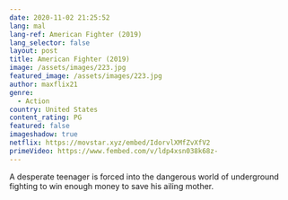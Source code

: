 ```yaml
---
date: 2020-11-02 21:25:52
lang: mal
lang-ref: American Fighter (2019)
lang_selector: false
layout: post
title: American Fighter (2019)
image: /assets/images/223.jpg
featured_image: /assets/images/223.jpg
author: maxflix21
genre:
  - Action
country: United States
content_rating: PG
featured: false
imageshadow: true
netflix: https://movstar.xyz/embed/IdorvlXMfZvXfV2
primeVideo: https://www.fembed.com/v/ldp4xsn038k68z-
---
```

A desperate teenager is forced into the dangerous world of underground fighting to win enough money to save his ailing mother.